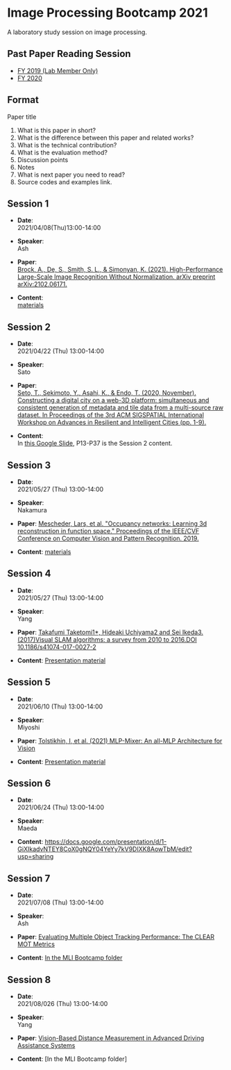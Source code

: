 # Image Processing Bootcamp 2021
A laboratory study session on image processing.


## Past Paper Reading Session
- [FY 2019 (Lab Member Only)](https://github.com/sekilab/image_processing_bootcamp2019)
- [FY 2020](https://github.com/sekilab/image_processing_bootcamp2020)

## Format

Paper title
1. What is this paper in short?
2. What is the difference between this paper and related works?
3. What is the technical contribution?
4. What is the evaluation method?
5. Discussion points
6. Notes
7. What is next paper you need to read?
8. Source codes and examples link.

## Session 1
- **Date**:  
2021/04/08(Thu)13:00-14:00

- **Speaker**:  
Ash

- **Paper**:  
[Brock, A., De, S., Smith, S. L., & Simonyan, K. (2021). High-Performance Large-Scale Image Recognition Without Normalization. arXiv preprint arXiv:2102.06171.](https://arxiv.org/pdf/2102.06171.pdf)

- **Content**:  
[materials](https://drive.google.com/file/d/1GLjVOQEsgNdWnSIga92vhsAwgtgnspvu/view?usp=sharing)


## Session 2

- **Date**:  
2021/04/22 (Thu) 13:00-14:00

- **Speaker**:  
Sato

- **Paper**:  
[Seto, T., Sekimoto, Y., Asahi, K., & Endo, T. (2020, November). Constructing a digital city on a web-3D platform: simultaneous and consistent generation of metadata and tile data from a multi-source raw dataset. In Proceedings of the 3rd ACM SIGSPATIAL International Workshop on Advances in Resilient and Intelligent Cities (pp. 1-9).](https://dl.acm.org/doi/10.1145/3423455.3430316)

- **Content**:  
In [this Google Slide](https://docs.google.com/presentation/d/1lVhKxUh8XSkqwQOFwaUidxYcMGRGi2TEA9PYwSY3YNE/edit?usp=sharing), P13-P37 is the Session 2 content.


## Session 3

- **Date**:  
2021/05/27 (Thu) 13:00-14:00

- **Speaker**:  
Nakamura

- **Paper**:
[Mescheder, Lars, et al. "Occupancy networks: Learning 3d reconstruction in function space." Proceedings of the IEEE/CVF Conference on Computer Vision and Pattern Recognition. 2019.](https://avg.is.tuebingen.mpg.de/publications/occupancy-networks)

- **Content**: 
 [materials](https://drive.google.com/file/d/1sfd4E_SvzvKLL3LnU9UV0O3G_S2BcYtz/view?usp=sharing)



## Session 4

- **Date**:  
2021/05/27 (Thu) 13:00-14:00

- **Speaker**:  
Yang

- **Paper**:
[Takafumi Taketomi1*, Hideaki Uchiyama2 and Sei Ikeda3.(2017)Visual SLAM algorithms: a survey from 2010 to 2016.DOI 10.1186/s41074-017-0027-2](https://www.researchgate.net/publication/318235730_Visual_SLAM_algorithms_a_survey_from_2010_to_2016)

- **Content**: 
 [Presentation material](https://drive.google.com/file/d/1da2YDlEdPpBtqELqDfNfnRva9xlWYtl2/view?usp=sharing)


## Session 5

- **Date**:  
2021/06/10 (Thu) 13:00-14:00

- **Speaker**:  
Miyoshi

- **Paper**:
[Tolstikhin, I, et al. (2021) MLP-Mixer: An all-MLP Architecture for Vision](https://arxiv.org/abs/2105.01601)

- **Content**: 
 [Presentation material](https://docs.google.com/presentation/d/1-mVMggvct15wzjYPQUhO-IiKrzE-43sr66BjxwbKIqg/view)



## Session 6

- **Date**:  
2021/06/24 (Thu) 13:00-14:00

- **Speaker**:  
Maeda

- **Content**: 
https://docs.google.com/presentation/d/1-GiXIkadvNTEY8CoX0gNQY04YeYy7kV9DIXK8AowTbM/edit?usp=sharing

## Session 7

- **Date**:  
2021/07/08 (Thu) 13:00-14:00

- **Speaker**:  
Ash

- **Paper**:
[Evaluating Multiple Object Tracking Performance: The CLEAR MOT Metrics](https://jivp-eurasipjournals.springeropen.com/articles/10.1155/2008/246309)

- **Content**: 
[In the MLI Bootcamp folder](https://docs.google.com/presentation/d/1yb6NJKHGcVcG-5sY3bTueF4KhfzOdx5fwn74PWbS5R0/edit?usp=sharing)

## Session 8

- **Date**:  
2021/08/026 (Thu) 13:00-14:00

- **Speaker**:  
Yang

- **Paper**:
[Vision-Based Distance Measurement in Advanced Driving Assistance Systems](https://www.mdpi.com/2076-3417/10/20/7276)

- **Content**: 
[In the MLI Bootcamp folder]
